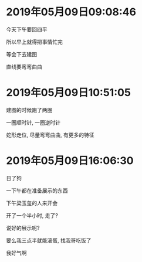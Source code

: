 # 2019年05月09日09:08:46

今天下午要回四平

所以早上就得把事情忙完

等会下去建图

直线要弯弯曲曲



# 2019年05月09日10:51:05

建图的时候跑了两圈

一圈顺时针, 一圈逆时针

蛇形走位, 尽量弯弯曲曲, 有更多的特征



# 2019年05月09日16:06:30

日了狗

一下午都在准备展示的东西

下午梁玉玺的人来开会

开了一个半小时, 走了?

说好的展示呢?

要么我三点半就能滚蛋, 找我哥吃饭了

我好气啊